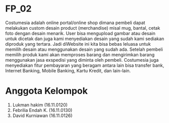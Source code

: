 # FP_02
Costumesia adalah online portal/online shop dimana pembeli dapat melakukan custom desain product (merchandise) misal mug, bantal, cetak foto dengan desain menarik. User bisa mengupload gambar atau desain untuk dicetak dan juga kami menyediakan desain yang sudah kami sediakan diproduk yang tertara. Jadi diWebsite ini kita bisa bebas leluasa untuk memilih desain atau menggunakan desain yang sudah ada. Setelah pembeli memilih produk kami akan memproses barang dan mengirimkan barang menggunakan jasa exspedisi yang diminta oleh pembeli. Costumesia juga menyediakan fitur pembayaran yang beragam antara lain bisa transfer bank, Internet Banking, Mobile Banking, Kartu Kredit, dan lain-lain. 

# Anggota Kelompok
  1. Lukman hakim (16.11.0120)
  2. Febrilia Endah K. (16.11.0130)
  3. David Kurniawan (16.11.0126)
